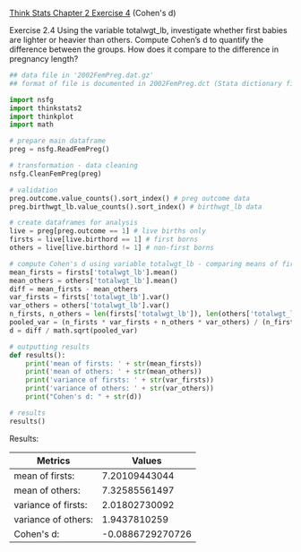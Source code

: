 [Think Stats Chapter 2 Exercise 4](http://greenteapress.com/thinkstats2/html/thinkstats2003.html#toc24) (Cohen's d)

Exercise 2.4 Using the variable totalwgt_lb, investigate whether first babies are lighter or heavier than others. 
Compute Cohen’s d to quantify the difference between the groups. 
How does it compare to the difference in pregnancy length?

```python
## data file in '2002FemPreg.dat.gz'
## format of file is documented in 2002FemPreg.dct (Stata dictionary file)

import nsfg
import thinkstats2
import thinkplot
import math

# prepare main dataframe
preg = nsfg.ReadFemPreg()

# transformation - data cleaning
nsfg.CleanFemPreg(preg)

# validation
preg.outcome.value_counts().sort_index() # preg outcome data
preg.birthwgt_lb.value_counts().sort_index() # birthwgt_lb data

# create dataframes for analysis
live = preg[preg.outcome == 1] # live births only
firsts = live[live.birthord == 1] # first borns
others = live[live.birthord != 1] # non-first borns

# compute Cohen's d using variable totalwgt_lb - comparing means of firsts vs others
mean_firsts = firsts['totalwgt_lb'].mean()
mean_others = others['totalwgt_lb'].mean()
diff = mean_firsts - mean_others 
var_firsts = firsts['totalwgt_lb'].var()
var_others = others['totalwgt_lb'].var()
n_firsts, n_others = len(firsts['totalwgt_lb']), len(others['totalwgt_lb'])
pooled_var = (n_firsts * var_firsts + n_others * var_others) / (n_firsts + n_others)
d = diff / math.sqrt(pooled_var)

# outputting results
def results():
    print('mean of firsts: ' + str(mean_firsts))
    print('mean of others: ' + str(mean_others))
    print('variance of firsts: ' + str(var_firsts))
    print('variance of others: ' + str(var_others))
    print("Cohen's d: " + str(d))

# results
results()

```

Results:

| Metrics         |       Values |
------------------|---------------
| mean of firsts: | 7.20109443044 |
| mean of others: | 7.32585561497 |
| variance of firsts:| 2.01802730092 |
| variance of others:| 1.9437810259 |
| Cohen's d:| -0.0886729270726 |


